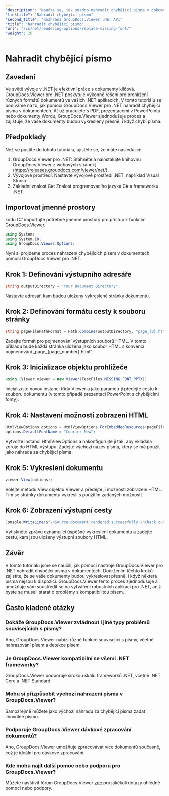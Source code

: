 ```yaml
---
"description": "Naučte se, jak snadno nahradit chybějící písma v dokumentech .NET pomocí GroupDocs.Viewer. Zajistěte přesné vykreslování pomocí jednoduchých kroků."
"linktitle": "Nahradit chybějící písmo"
"second_title": "Rozhraní GroupDocs.Viewer .NET API"
"title": "Nahradit chybějící písmo"
"url": "/cs/net/rendering-options/replace-missing-font/"
"weight": 20
---
```


# Nahradit chybějící písmo

## Zavedení
Ve světě vývoje v .NET je efektivní práce s dokumenty klíčová. GroupDocs.Viewer pro .NET poskytuje výkonné řešení pro prohlížení různých formátů dokumentů ve vašich .NET aplikacích. V tomto tutoriálu se podíváme na to, jak pomocí GroupDocs.Viewer pro .NET nahradit chybějící písma v dokumentech. Ať už pracujete s PDF, prezentacemi v PowerPointu nebo dokumenty Wordu, GroupDocs.Viewer zjednodušuje proces a zajišťuje, že vaše dokumenty budou vykresleny přesně, i když chybí písma.
## Předpoklady
Než se pustíte do tohoto tutoriálu, ujistěte se, že máte následující:
1. GroupDocs.Viewer pro .NET: Stáhněte a nainstalujte knihovnu GroupDocs.Viewer z webových stránek](https://releases.groupdocs.com/viewer/net/).
2. Vývojové prostředí: Nastavte vývojové prostředí .NET, například Visual Studio.
3. Základní znalost C#: Znalost programovacího jazyka C# a frameworku .NET.

## Importovat jmenné prostory
kódu C# importujte potřebné jmenné prostory pro přístup k funkcím GroupDocs.Viewer.

```csharp
using System;
using System.IO;
using GroupDocs.Viewer.Options;
```

Nyní si projdeme proces nahrazení chybějících písem v dokumentech pomocí GroupDocs.Viewer pro .NET.
## Krok 1: Definování výstupního adresáře
```csharp
string outputDirectory = "Your Document Directory";
```
Nastavte adresář, kam budou uloženy vykreslené stránky dokumentu.
## Krok 2: Definování formátu cesty k souboru stránky
```csharp
string pageFilePathFormat = Path.Combine(outputDirectory, "page_{0}.html");
```
Zadejte formát pro pojmenování výstupních souborů HTML. V tomto příkladu bude každá stránka uložena jako soubor HTML s konvencí pojmenování „page_{page_number}.html“.
## Krok 3: Inicializace objektu prohlížeče
```csharp
using (Viewer viewer = new Viewer(TestFiles.MISSING_FONT_PPTX))
```
Inicializujte novou instanci třídy Viewer a jako parametr jí předejte cestu k souboru dokumentu (v tomto případě prezentaci PowerPoint s chybějícími fonty).
## Krok 4: Nastavení možností zobrazení HTML
```csharp
HtmlViewOptions options = HtmlViewOptions.ForEmbeddedResources(pageFilePathFormat);
options.DefaultFontName = "Courier New";
```
Vytvořte instanci HtmlViewOptions a nakonfigurujte ji tak, aby vkládala zdroje do HTML výstupu. Zadejte výchozí název písma, který se má použít jako náhrada za chybějící písma.
## Krok 5: Vykreslení dokumentu
```csharp
viewer.View(options);
```
Volejte metodu View objektu Viewer a předejte jí možnosti zobrazení HTML. Tím se stránky dokumentu vykreslí s použitím zadaných možností.
## Krok 6: Zobrazení výstupní cesty
```csharp
Console.WriteLine($"\nSource document rendered successfully.\nCheck output in {outputDirectory}.");
```
Vytiskněte zprávu oznamující úspěšné vykreslení dokumentu a zadejte cestu, kam jsou uloženy výstupní soubory HTML.

## Závěr
V tomto tutoriálu jsme se naučili, jak pomocí nástroje GroupDocs.Viewer pro .NET nahradit chybějící písma v dokumentech. Dodržením těchto kroků zajistíte, že se vaše dokumenty budou vykreslovat přesně, i když některá písma nejsou k dispozici. GroupDocs.Viewer tento proces zjednodušuje a umožňuje vám soustředit se na vytváření robustních aplikací pro .NET, aniž byste se museli starat o problémy s kompatibilitou písem.
## Často kladené otázky
### Dokáže GroupDocs.Viewer zvládnout i jiné typy problémů souvisejících s písmy?
Ano, GroupDocs.Viewer nabízí různé funkce související s písmy, včetně nahrazování písem a detekce písem.
### Je GroupDocs.Viewer kompatibilní se všemi .NET frameworky?
GroupDocs.Viewer podporuje širokou škálu frameworků .NET, včetně .NET Core a .NET Standard.
### Mohu si přizpůsobit výchozí nahrazení písma v GroupDocs.Viewer?
Samozřejmě můžete jako výchozí náhradu za chybějící písma zadat libovolné písmo.
### Podporuje GroupDocs.Viewer dávkové zpracování dokumentů?
Ano, GroupDocs.Viewer umožňuje zpracovávat více dokumentů současně, což je ideální pro dávkové zpracování.
### Kde mohu najít další pomoc nebo podporu pro GroupDocs.Viewer?
Můžete navštívit fórum GroupDocs.Viewer [zde](https://forum.groupdocs.com/c/viewer/9) pro jakékoli dotazy ohledně pomoci nebo podpory.